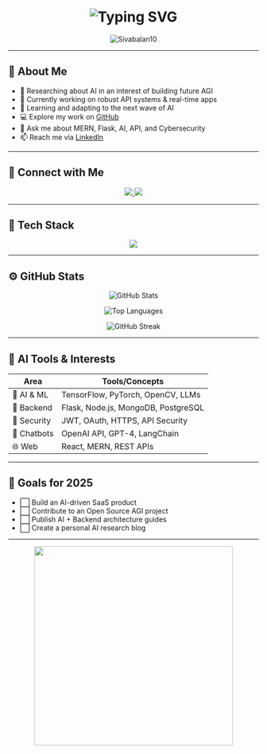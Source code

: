 <!-- AI-Based Dark Themed README with GitHub Markdown -->

<h1 align="center">
  <img src="https://readme-typing-svg.herokuapp.com?font=Fira+Code&duration=3000&pause=500&color=00F0FF&center=true&vCenter=true&width=435&lines=Hi+%F0%9F%91%8B%2C+I'm+Sivabalan;AI+%7C+Backend+Developer;MERN+%7C+Flask+%7C+LLM+%7C+API+Specialist;Always+learning+something+new..." alt="Typing SVG" />
</h1>

<p align="center">
  <img src="https://komarev.com/ghpvc/?username=Sivabalan10&label=Profile%20views&color=0e75b6&style=flat" alt="Sivabalan10" />
</p>

---

## 🧠 About Me
- 🤖 Researching about AI in an interest of building future AGI  
- 🔭 Currently working on robust API systems & real-time apps  
- 🌱 Learning and adapting to the next wave of AI  
- 💻 Explore my work on [GitHub](https://github.com/Sivabalan10?tab=repositories)  
- 💬 Ask me about MERN, Flask, AI, API, and Cybersecurity  
- 📫 Reach me via [LinkedIn](https://in.linkedin.com/in/sivabalan10)

---

## 🤝 Connect with Me

<p align="center">
  <a href="https://www.linkedin.com/in/sivabalan10" target="_blank">
    <img src="https://img.shields.io/badge/LinkedIn-%230077B5.svg?&style=for-the-badge&logo=linkedin&logoColor=white" />
  </a>
  <a href="mailto:sivabalanofficial@gmail.com">
    <img src="https://img.shields.io/badge/Gmail-D14836?style=for-the-badge&logo=gmail&logoColor=white" />
  </a>
</p>

---

## 🧰 Tech Stack

<p align="center">
  <img src="https://skillicons.dev/icons?i=nodejs,react,flask,java,mongodb,linux,python,mysql,postgresql,opencv,tensorflow,docker,html,css,js,github,vscode" />
</p>

---

## ⚙️ GitHub Stats

<p align="center">
  <img src="https://github-readme-stats.vercel.app/api?username=Sivabalan10&show_icons=true&theme=radical" alt="GitHub Stats" />
</p>

<p align="center">
  <img src="https://github-readme-stats.vercel.app/api/top-langs/?username=Sivabalan10&layout=compact&theme=radical" alt="Top Languages" />
</p>

<p align="center">
  <img src="https://github-readme-streak-stats.herokuapp.com?user=Sivabalan10&theme=dark&hide_border=true" alt="GitHub Streak" />
</p>

---

## 🧠 AI Tools & Interests

| Area | Tools/Concepts |
|------|----------------|
| 🤖 AI & ML | TensorFlow, PyTorch, OpenCV, LLMs |
| 🧠 Backend | Flask, Node.js, MongoDB, PostgreSQL |
| 🔐 Security | JWT, OAuth, HTTPS, API Security |
| 💬 Chatbots | OpenAI API, GPT-4, LangChain |
| 🌐 Web | React, MERN, REST APIs |

---

## 🎯 Goals for 2025
- ⬜ Build an AI-driven SaaS product  
- ⬜ Contribute to an Open Source AGI project  
- ⬜ Publish AI + Backend architecture guides  
- ⬜ Create a personal AI research blog  

---

<p align="center">
  <img src="https://media.giphy.com/media/qgQUggAC3Pfv687qPC/giphy.gif" width="400" />
</p>